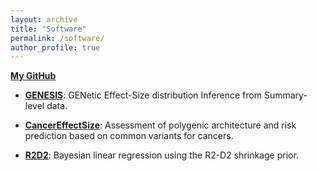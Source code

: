 ```yaml
---
layout: archive
title: "Software"
permalink: /software/
author_profile: true
---
```


[**My GitHub**](https://github.com/yandorazhang)


* [**GENESIS**](https://github.com/yandorazhang/GENESIS): GENetic Effect-Size distribution Inference from Summary-level data. 

* [**CancerEffectSize**](https://github.com/yandorazhang/CancerEffectSize): Assessment of polygenic architecture and risk prediction based on common variants for cancers.  

* [**R2D2**](https://github.com/yandorazhang/R2D2): Bayesian linear regression using the R2-D2 shrinkage prior. 